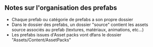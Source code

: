 ## Notes sur l'organisation des prefabs

- Chaque prefab ou catégorie de prefabs a son propre dossier
- Dans le dossier des prefabs, un dossier "source" contient les assets source associés au prefab (textures, matériaux, animations, etc...)
- Les prefabs issues d'Asset packs vont dfans le dossier "Assets/Content/AssetPacks"
